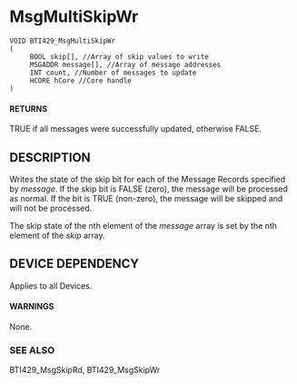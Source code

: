 # **MsgMultiSkipWr**

```
VOID BTI429_MsgMultiSkipWr
(
     BOOL skip[], //Array of skip values to write
     MSGADDR message[], //Array of message addresses
     INT count, //Number of messages to update
     HCORE hCore //Core handle
)
```
#### **RETURNS**

TRUE if all messages were successfully updated, otherwise FALSE.

## **DESCRIPTION**

Writes the state of the skip bit for each of the Message Records specified by *message*. If the skip bit is FALSE (zero), the message will be processed as normal. If the bit is TRUE (non-zero), the message will be skipped and will not be processed.

The skip state of the nth element of the *message* array is set by the nth element of the *skip* array.

## **DEVICE DEPENDENCY**

Applies to all Devices.

#### **WARNINGS**

None.

### **SEE ALSO**

BTI429\_MsgSkipRd, BTI429\_MsgSkipWr